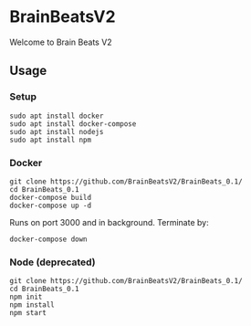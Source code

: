 # BrainBeatsV2
Welcome to Brain Beats V2

## Usage

### Setup
```
sudo apt install docker
sudo apt install docker-compose
sudo apt install nodejs
sudo apt install npm
```

### Docker
```
git clone https://github.com/BrainBeatsV2/BrainBeats_0.1/
cd BrainBeats_0.1
docker-compose build
docker-compose up -d
```
Runs on port 3000 and in background. 
Terminate by:
```
docker-compose down
```

### Node (deprecated)
```
git clone https://github.com/BrainBeatsV2/BrainBeats_0.1/
cd BrainBeats_0.1
npm init
npm install
npm start
```
